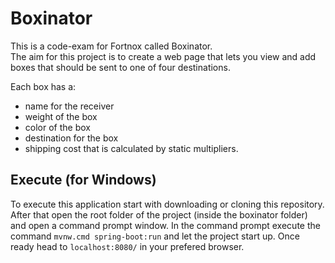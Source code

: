 # Boxinator
This is a code-exam for Fortnox called Boxinator.  
The aim for this project is to create a web page that lets you
view and add boxes that should be sent to one of four destinations. 

Each box has a:

* name for the receiver
* weight of the box
* color of the box
* destination for the box
* shipping cost that is calculated by static multipliers.

## Execute (for Windows)
To execute this application start with downloading or cloning this repository. After that open the root folder of the project (inside the boxinator folder) and open a command prompt window. In the command prompt execute the command ``mvnw.cmd spring-boot:run`` and let the project start up. Once ready head to ``localhost:8080/`` in your prefered browser.